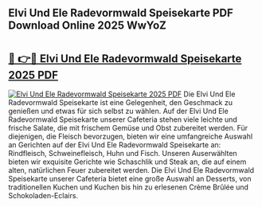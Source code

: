 ## Elvi Und Ele Radevormwald Speisekarte PDF Download Online 2025 WwYoZ

# <h2><a href="http://gc96r7.nevu.top/?p=Elvi+Und+Ele+Radevormwald+Speisekarte">🔗 👉🔴 Elvi Und Ele Radevormwald Speisekarte 2025 PDF</a></h2>

[![Elvi Und Ele Radevormwald Speisekarte 2025 PDF](https://i.imgur.com/dBaPXMq.png)](http://gc96r7.nevu.top/?p=Elvi+Und+Ele+Radevormwald+Speisekarte)
Die Elvi Und Ele Radevormwald Speisekarte ist eine Gelegenheit, den Geschmack zu genießen und etwas für sich selbst zu wählen. Auf der Elvi Und Ele Radevormwald Speisekarte unserer Cafeteria stehen viele leichte und frische Salate, die mit frischem Gemüse und Obst zubereitet werden. Für diejenigen, die Fleisch bevorzugen, bieten wir eine umfangreiche Auswahl an Gerichten auf der Elvi Und Ele Radevormwald Speisekarte an: Rindfleisch, Schweinefleisch, Huhn und Fisch. Unseren Auserwählten bieten wir exquisite Gerichte wie Schaschlik und Steak an, die auf einem alten, natürlichen Feuer zubereitet werden. Die Elvi Und Ele Radevormwald Speisekarte unserer Cafeteria bietet eine große Auswahl an Desserts, von traditionellen Kuchen und Kuchen bis hin zu erlesenen Crème Brûlée und Schokoladen-Eclairs.
